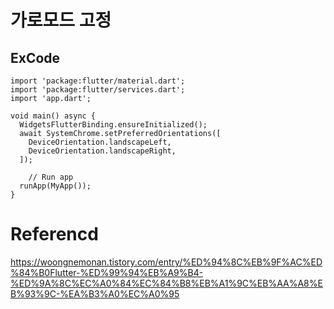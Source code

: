# 가로모드 고정

## ExCode
~~~
import 'package:flutter/material.dart';
import 'package:flutter/services.dart';
import 'app.dart';

void main() async {
  WidgetsFlutterBinding.ensureInitialized();
  await SystemChrome.setPreferredOrientations([
    DeviceOrientation.landscapeLeft,
    DeviceOrientation.landscapeRight,
  ]);

    // Run app
  runApp(MyApp());
}
~~~

# Referencd
https://woongnemonan.tistory.com/entry/%ED%94%8C%EB%9F%AC%ED%84%B0Flutter-%ED%99%94%EB%A9%B4-%ED%9A%8C%EC%A0%84%EC%84%B8%EB%A1%9C%EB%AA%A8%EB%93%9C-%EA%B3%A0%EC%A0%95  